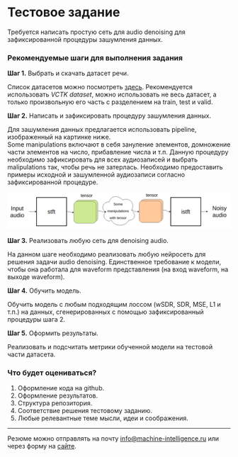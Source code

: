 # Тестовое задание
Требуется написать простую сеть для audio denoising для зафиксированной процедуры зашумления данных. 

### Рекомендуемые шаги для выполнения задания  

**Шаг 1.** Выбрать и скачать датасет речи.  

Список датасетов можно посмотреть [здесь](https://github.com/jim-schwoebel/voice_datasets). Рекомендуется использовать *VCTK dataset*, можно использовать не весь датасет, а только произвольную его часть с разделением на train, test и valid.  

**Шаг 2.** Написать и зафиксировать процедуру зашумления данных.  

Для зашумления данных предлагается использовать pipeline, изображенный на картинке ниже.     
Some manipulations включают в себя зануление элементов, домножение части элементов на число, прибавление числа и т.п. Данную процедуру необходимо зафиксировать для всех аудиозаписей и выбрать malipulations так, чтобы речь не затерлась. Необходимо предоставить примеры исходной и зашумленной аудиозаписи согласно зафиксированной процедуре.  

![Noise generation pipeline](pics/noise_pipeline.png "Noise generation pipeline")  

**Шаг 3.** Реализовать любую сеть для denoising audio.  

На данном шаге необходимо реализовать любую нейросеть для решения задачи audio denoising. Единственное требование к модели, чтобы она работала для waveform представления (на вход waveform, на выходе waveform).  

**Шаг 4.** Обучить модель.  

Обучить модель с любым подходящим лоссом (wSDR, SDR, MSE, L1 и т.п.) на данных, сгенерированных с помощью зафиксированный процедуры шага 2.  

**Шаг 5.** Оформить результаты.  

Реализовать и подсчитать метрики обученной модели на тестовой части датасета.  



### Что будет оцениваться?
1. Оформление кода на github.
2. Оформление результатов.
3. Структура репозитория.
4. Соответствие решения тестовому заданию.
5. Любые релевантные теме мысли, идеи и соображения.

---
Резюме можно отправлять на почту info@machine-intelligence.ru или через форму на [сайте](http://machine-intelligence.ru/page11641715.html#Vacancy).